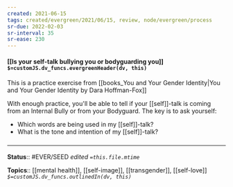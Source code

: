 ```yaml
---
created: 2021-06-15
tags: created/evergreen/2021/06/15, review, node/evergreen/process
sr-due: 2022-02-03
sr-interval: 35
sr-ease: 230
---
```


#### [[Is your self-talk bullying you or bodyguarding you]] `$=customJS.dv_funcs.evergreenHeader(dv, this)`
This is a practice exercise from [[books_You and Your Gender Identity|You and Your Gender Identity by Dara Hoffman-Fox]]

With enough practice, you'll be able to tell if your [[self]]-talk is coming from an Internal Bully or from your Bodyguard. The key is to ask yourself: 
- Which words are being used in my [[self]]-talk? 
- What is the tone and intention of my [[self]]-talk?

### <hr class="footnote"/>

**Status**:: #EVER/SEED 
*edited `=this.file.mtime`*

**Topics**:: [[mental health]], [[self-image]], [[transgender]], [[self-love]]
*`$=customJS.dv_funcs.outlinedIn(dv, this)`*
